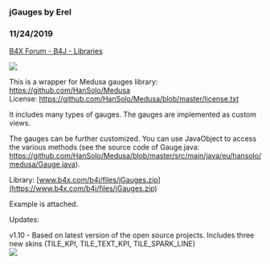 ### jGauges by Erel
### 11/24/2019
[B4X Forum - B4J - Libraries](https://www.b4x.com/android/forum/threads/70538/)

![](https://www.b4x.com/basic4android/images/SS-2016-08-31_13.04.05.png)  
  
This is a wrapper for Medusa gauges library: <https://github.com/HanSolo/Medusa>  
License: <https://github.com/HanSolo/Medusa/blob/master/license.txt>  
  
It includes many types of gauges. The gauges are implemented as custom views.  
  
The gauges can be further customized. You can use JavaObject to access the various methods (see the source code of Gauge.java: <https://github.com/HanSolo/Medusa/blob/master/src/main/java/eu/hansolo/medusa/Gauge.java>).  
  
Library: [www.b4x.com/b4j/files/jGauges.zip](https://www.b4x.com/b4j/files/jGauges.zip)  
  
Example is attached.  
  
Updates:  
  
v1.10 - Based on latest version of the open source projects. Includes three new skins (TILE\_KPI, TILE\_TEXT\_KPI, TILE\_SPARK\_LINE)  
![](https://www.b4x.com/basic4android/images/java_MYXILlD7yu.png)